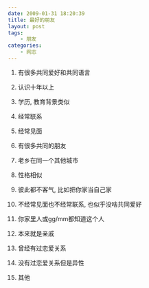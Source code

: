 ```yaml
---
date: 2009-01-31 18:20:39
title: 最好的朋友
layout: post
tags:
    - 朋友
categories:
    - 网志
---
```

<!--more-->

1. 有很多共同爱好和共同语言

2. 认识十年以上

3. 学历, 教育背景类似

4. 经常联系

5. 经常见面

6. 有很多共同的朋友

7. 老乡在同一个其他城市

8. 性格相似

9. 彼此都不客气, 比如把你家当自己家

10. 不经常见面也不经常联系, 也似乎没啥共同爱好

11. 你家里人或gg/mm都知道这个人

12. 本来就是亲戚

13. 曾经有过恋爱关系

14. 没有过恋爱关系但是异性

15. 其他